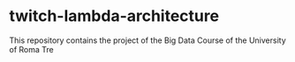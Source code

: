 # twitch-lambda-architecture
This repository contains the project of the Big Data Course of the University of Roma Tre
